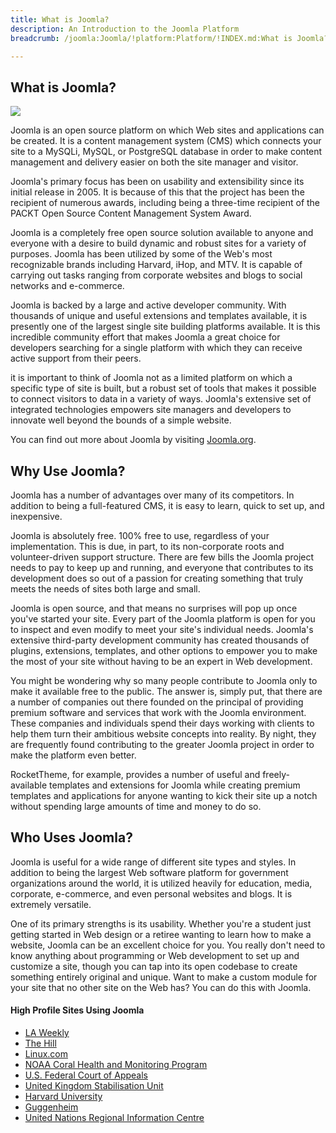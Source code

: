 ```yaml
---
title: What is Joomla?
description: An Introduction to the Joomla Platform
breadcrumb: /joomla:Joomla/!platform:Platform/!INDEX.md:What is Joomla?

---
```


What is Joomla?
-----
![][graffito]

Joomla is an open source platform on which Web sites and applications can be created. It is a content management system (CMS) which connects your site to a MySQLi, MySQL, or PostgreSQL database in order to make content management and delivery easier on both the site manager and visitor.

Joomla's primary focus has been on usability and extensibility since its initial release in 2005. It is because of this that the project has been the recipient of numerous awards, including being a three-time recipient of the PACKT Open Source Content Management System Award.

Joomla is a completely free open source solution available to anyone and everyone with a desire to build dynamic and robust sites for a variety of purposes. Joomla has been utilized by some of the Web's most recognizable brands including Harvard, iHop, and MTV. It is capable of carrying out tasks ranging from corporate websites and blogs to social networks and e-commerce.

Joomla is backed by a large and active developer community. With thousands of unique and useful extensions and templates available, it is presently one of the largest single site building platforms available. It is this incredible community effort that makes Joomla a great choice for developers searching for a single platform with which they can receive active support from their peers.

it is important to think of Joomla not as a limited platform on which a specific type of site is built, but a robust set of tools that makes it possible to connect visitors to data in a variety of ways. Joomla's extensive set of integrated technologies empowers site managers and developers to innovate well beyond the bounds of a simple website.

You can find out more about Joomla by visiting [Joomla.org](http://www.joomla.org/).


Why Use Joomla?
--------------
Joomla has a number of advantages over many of its competitors. In addition to being a full-featured CMS, it is easy to learn, quick to set up, and inexpensive. 

Joomla is absolutely free. 100% free to use, regardless of your implementation. This is due, in part, to its non-corporate roots and volunteer-driven support structure. There are few bills the Joomla project needs to pay to keep up and running, and everyone that contributes to its development does so out of a passion for creating something that truly meets the needs of sites both large and small.

Joomla is open source, and that means no surprises will pop up once you've started your site. Every part of the Joomla platform is open for you to inspect and even modify to meet your site's individual needs. Joomla's extensive third-party development community has created thousands of plugins, extensions, templates, and other options to empower you to make the most of your site without having to be an expert in Web development.

You might be wondering why so many people contribute to Joomla only to make it available free to the public. The answer is, simply put, that there are a number of companies out there founded on the principal of providing premium software and services that work with the Joomla environment. These companies and individuals spend their days working with clients to help them turn their ambitious website concepts into reality. By night, they are frequently found contributing to the greater Joomla project in order to make the platform even better.

RocketTheme, for example, provides a number of useful and freely-available templates and extensions for Joomla while creating premium templates and applications for anyone wanting to kick their site up a notch without spending large amounts of time and money to do so.

Who Uses Joomla?
--------------
Joomla is useful for a wide range of different site types and styles. In addition to being the largest Web software platform for government organizations around the world, it is utilized heavily for education, media, corporate, e-commerce, and even personal websites and blogs. It is extremely versatile. 

One of its primary strengths is its usability. Whether you're a student just getting started in Web design or a retiree wanting to learn how to make a website, Joomla can be an excellent choice for you. You really don't need to know anything about programming or Web development to set up and customize a site, though you can tap into its open codebase to create something entirely original and unique. Want to make a custom module for your site that no other site on the Web has? You can do this with Joomla.

#### High Profile Sites Using Joomla
* [LA Weekly](http://www.laweekly.com/)
* [The Hill](http://thehill.com/)
* [Linux.com](http://www.linux.com/)
* [NOAA Coral Health and Monitoring Program](http://www.coral.noaa.gov/)
* [U.S. Federal Court of Appeals](http://www.cafc.uscourts.gov/)
* [United Kingdom Stabilisation Unit](http://www.stabilisationunit.gov.uk/)
* [Harvard University](http://gsas.harvard.edu/)
* [Guggenheim](http://www.guggenheim.org/)
* [United Nations Regional Information Centre](http://www.unric.org/en/)

[graffito]: assets/wp_graffito.jpg
